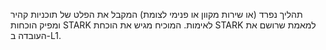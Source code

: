 תהליך נפרד (או שירות מקוון או פנימי לצומת) המקבל את הפלט של תוכניות קהיר ומפיק הוכחות STARK לאימות. המוכיח מגיש את הוכחת STARK למאמת שרושם את העובדה ב-L1.